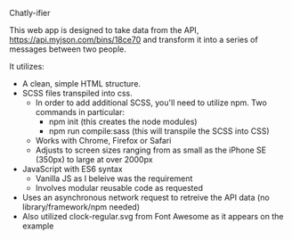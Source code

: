 Chatly-ifier

This web app is designed to take data from the API, https://api.myjson.com/bins/18ce70 and transform it into a series of messages between two people.  

It utilizes:
- A clean, simple HTML structure.  
- SCSS files transpiled into css.  
   - In order to add additional SCSS, you'll need to utilize npm.  Two commands in particular: 
      - npm init (this creates the node modules)
      - npm run compile:sass (this will transpile the SCSS into CSS)
   - Works with Chrome, Firefox or Safari
   - Adjusts to screen sizes ranging from as small as the iPhone SE (350px) to large at over 2000px
- JavaScript with ES6 syntax
  - Vanilla JS as I beleive was the requirement
  - Involves modular reusable code as requested
- Uses an asynchronous network request to retreive the API data (no library/framework/npm needed)
- Also utilized clock-regular.svg from Font Awesome as it appears on the example
